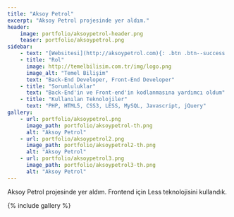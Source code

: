 ```yaml
---
title: "Aksoy Petrol"
excerpt: "Aksoy Petrol projesinde yer aldım."
header:
    image: portfolio/aksoypetrol-header.png
    teaser: portfolio/aksoypetrol.png
sidebar:
    - text: "[Websitesi](http://aksoypetrol.com){: .btn .btn--success .btn--x-large .btn--block}"
    - title: "Rol"
      image: http://temelbilisim.com.tr/img/logo.png
      image_alt: "Temel Bilişim"
      text: "Back-End Developer, Front-End Developer"
    - title: "Sorumluluklar"
      text: "Back-End'in ve Front-end'in kodlanmasına yardımcı oldum"
    - title: "Kullanılan Teknolojiler"
      text: "PHP, HTML5, CSS3, LESS, MySQL, Javascript, jQuery"
gallery:
    - url: portfolio/aksoypetrol.png
      image_path: portfolio/aksoypetrol-th.png
      alt: "Aksoy Petrol"
    - url: portfolio/aksoypetrol2.png
      image_path: portfolio/aksoypetrol2-th.png
      alt: "Aksoy Petrol"
    - url: portfolio/aksoypetrol3.png
      image_path: portfolio/aksoypetrol3-th.png
      alt: "Aksoy Petrol"
---
```


Aksoy Petrol projesinde yer aldım. Frontend için Less teknolojisini kullandık.

{% include gallery %}